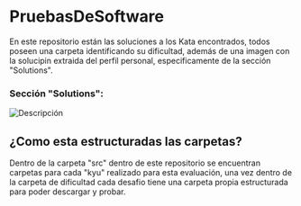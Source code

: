 # PruebasDeSoftware

En este repositorio están las soluciones a los Kata encontrados, todos poseen una carpeta identificando su dificultad, además de una imagen con la solucipin extraida del perfil personal, especificamente de la sección "Solutions".

### Sección "Solutions":

![Descripción](https://user-images.githubusercontent.com/95377384/191082794-2d2109a5-bee9-4e57-b6c7-677b0b653b23.png)


## ¿Como esta estructuradas las carpetas?

Dentro de la carpeta "src" dentro de este repositorio se encuentran carpetas para cada "kyu" realizado para esta evaluación, una vez dentro de la carpeta de dificultad cada desafio tiene una carpeta propia estructurada para poder descargar y probar.
